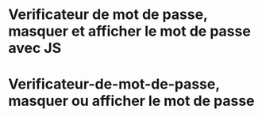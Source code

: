 # Verificateur de mot de passe, masquer et afficher le mot de passe avec JS
# Verificateur-de-mot-de-passe, masquer ou afficher le mot de passe
